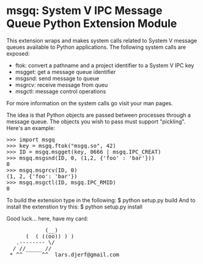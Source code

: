 msgq: System V IPC Message Queue Python Extension Module
========================================================

This extension wraps and makes system calls related to System V message queues 
available to Python applications. The following system calls are exposed:

- ftok: convert a pathname and a project identifier to a System V IPC key
- msgget: get a message queue identifier
- msgsnd: send message to queue
- msgrcv: receive message from queu
- msgctl: message control operations

For more information on the system calls go visit your man pages.

The idea is that Python objects are passed between processes through a message 
queue. The objects you wish to pass must support "pickling". Here's an example:
<pre>
>>> import msgq
>>> key = msgq.ftok("msgq.so", 42)
>>> ID = msgq.msgget(key, 0666 | msgq.IPC_CREAT)
>>> msgq.msgsnd(ID, 0, (1,2, {'foo' : 'bar'}))
0
>>> msgq.msgrcv(ID, 0)
(1, 2, {'foo': 'bar'})
>>> msgq.msgctl(ID, msgq.IPC_RMID)
0
</pre>

To build the extension type in the following:
$ python setup.py build
And to install the extenstion try this:
$ python setup.py install


Good luck... here, have my card:
<pre>
            (__)
      (  ( ((oo)) ) )
   .-------- \/
  / //_____ //
 * ^^      ^^  lars.djerf@gmail.com
</pre>
